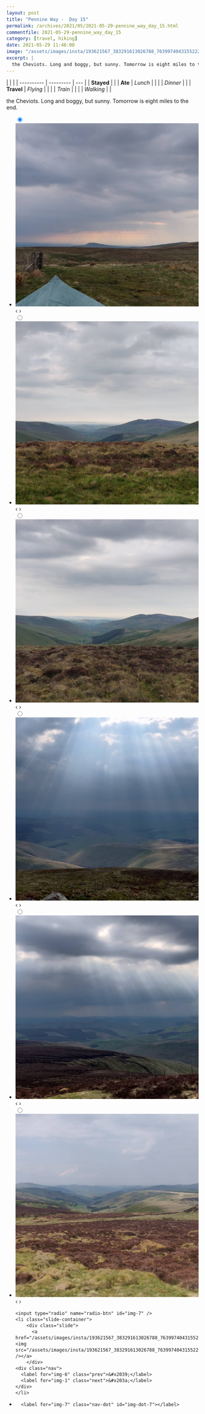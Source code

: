 ```yaml
---
layout: post
title: "Pennine Way -  Day 15"
permalink: /archives/2021/05/2021-05-29-pennine_way_day_15.html
commentfile: 2021-05-29-pennine_way_day_15
category: [travel, hiking]
date: 2021-05-29 11:46:00
image: "/assets/images/insta/193621567_383291613026788_7639974043155222500_n_17984519179367503.jpg"
excerpt: |
  the Cheviots. Long and boggy, but sunny. Tomorrow is eight miles to the end.
---
```


|            |           |
| ---------- | --------- | --- |
| **Stayed** |           |
| **Ate**    | _Lunch_   |     |
|            | _Dinner_  |     |
| **Travel** | _Flying_  |     |
|            | _Train_   |     |
|            | _Walking_ |     |

the Cheviots. Long and boggy, but sunny. Tomorrow is eight miles to the end.

<ul class="slides">
    <input type="radio" name="radio-btn" id="img-1" checked="checked" />
    <li class="slide-container">
        <div class="slide">
          <a href="/assets/images/insta/193235163_3585293961575069_7212593402927972961_n_17944622833485919.jpg"><img src="/assets/images/insta/193235163_3585293961575069_7212593402927972961_n_17944622833485919.jpg" /></a>
        </div>
    <div class="nav">
      <label for="img-7" class="prev">&#x2039;</label>
      <label for="img-2" class="next">&#x203a;</label>
    </div>
    </li>
        <input type="radio" name="radio-btn" id="img-2"  />
    <li class="slide-container">
        <div class="slide">
          <a href="/assets/images/insta/193106746_1245796519219911_7949777822831256515_n_17886100070266388.jpg"><img src="/assets/images/insta/193106746_1245796519219911_7949777822831256515_n_17886100070266388.jpg" /></a>
        </div>
    <div class="nav">
      <label for="img-1" class="prev">&#x2039;</label>
      <label for="img-3" class="next">&#x203a;</label>
    </div>
    </li>
        <input type="radio" name="radio-btn" id="img-3"  />
    <li class="slide-container">
        <div class="slide">
          <a href="/assets/images/insta/193269448_319887192913665_7362557869725499532_n_17941742185470297.jpg"><img src="/assets/images/insta/193269448_319887192913665_7362557869725499532_n_17941742185470297.jpg" /></a>
        </div>
    <div class="nav">
      <label for="img-2" class="prev">&#x2039;</label>
      <label for="img-4" class="next">&#x203a;</label>
    </div>
    </li>
        <input type="radio" name="radio-btn" id="img-4"  />
    <li class="slide-container">
        <div class="slide">
          <a href="/assets/images/insta/193842469_550880992574341_8901707071866363373_n_18226933264039728.jpg"><img src="/assets/images/insta/193842469_550880992574341_8901707071866363373_n_18226933264039728.jpg" /></a>
        </div>
    <div class="nav">
      <label for="img-3" class="prev">&#x2039;</label>
      <label for="img-5" class="next">&#x203a;</label>
    </div>
    </li>
        <input type="radio" name="radio-btn" id="img-5"  />
    <li class="slide-container">
        <div class="slide">
          <a href="/assets/images/insta/193234812_106762248187935_7062942048817038023_n_18132877225174134.jpg"><img src="/assets/images/insta/193234812_106762248187935_7062942048817038023_n_18132877225174134.jpg" /></a>
        </div>
    <div class="nav">
      <label for="img-4" class="prev">&#x2039;</label>
      <label for="img-6" class="next">&#x203a;</label>
    </div>
    </li>
        <input type="radio" name="radio-btn" id="img-6"  />
    <li class="slide-container">
        <div class="slide">
          <a href="/assets/images/insta/192748519_327150095682438_344558759484461594_n_17875449338336653.jpg"><img src="/assets/images/insta/192748519_327150095682438_344558759484461594_n_17875449338336653.jpg" /></a>
        </div>
    <div class="nav">
      <label for="img-5" class="prev">&#x2039;</label>
      <label for="img-7" class="next">&#x203a;</label>
    </div>
    </li>
    
    <input type="radio" name="radio-btn" id="img-7" />
    <li class="slide-container">
        <div class="slide">
          <a href="/assets/images/insta/193621567_383291613026788_7639974043155222500_n_17984519179367503.jpg"><img src="/assets/images/insta/193621567_383291613026788_7639974043155222500_n_17984519179367503.jpg" /></a>
        </div>
    <div class="nav">
      <label for="img-6" class="prev">&#x2039;</label>
      <label for="img-1" class="next">&#x203a;</label>
    </div>
    </li>
			
<li class="nav-dots">
      <label for="img-1" class="nav-dot" id="img-dot-1"></label>
      <label for="img-2" class="nav-dot" id="img-dot-2"></label>
      <label for="img-3" class="nav-dot" id="img-dot-3"></label>
      <label for="img-4" class="nav-dot" id="img-dot-4"></label>
      <label for="img-5" class="nav-dot" id="img-dot-5"></label>
      <label for="img-6" class="nav-dot" id="img-dot-6"></label>

      <label for="img-7" class="nav-dot" id="img-dot-7"></label>

</li>
</ul>
